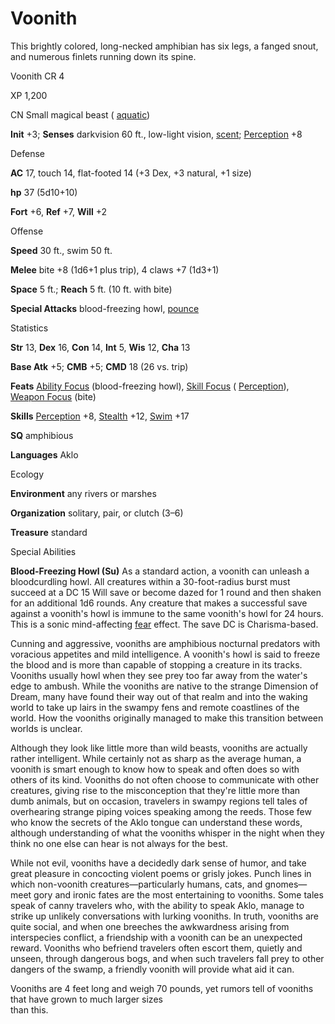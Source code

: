 # Voonith

This brightly colored, long-necked amphibian has six legs, a fanged snout, and numerous finlets running down its spine.

Voonith CR 4

XP 1,200

CN Small magical beast ( [aquatic](/pathfinderRPG/prd/monsters/creatureTypes.html#_aquatic-subtype))

**Init** +3; **Senses** darkvision 60 ft., low-light vision, [scent](/pathfinderRPG/prd/monsters/universalMonsterRules.html#_scent); [Perception](/pathfinderRPG/prd/skills/perception.html#_perception) +8

Defense

**AC** 17, touch 14, flat-footed 14 (+3 Dex, +3 natural, +1 size)

**hp** 37 (5d10+10)

**Fort** +6, **Ref** +7, **Will** +2

Offense

**Speed** 30 ft., swim 50 ft.

**Melee** bite +8 (1d6+1 plus trip), 4 claws +7 (1d3+1)

**Space** 5 ft.; **Reach** 5 ft. (10 ft. with bite)

**Special Attacks** blood-freezing howl, [pounce](/pathfinderRPG/prd/monsters/universalMonsterRules.html#_pounce)

Statistics

**Str** 13, **Dex** 16, **Con** 14, **Int** 5, **Wis** 12, **Cha** 13

**Base Atk** +5; **CMB** +5; **CMD** 18 (26 vs. trip)

**Feats** [Ability Focus](/pathfinderRPG/prd/monsters/monsterFeats.html#_ability-focus) (blood-freezing howl), [Skill Focus](/pathfinderRPG/prd/feats.html#_skill-focus) ( [Perception](/pathfinderRPG/prd/skills/perception.html#_perception)), [Weapon Focus](/pathfinderRPG/prd/feats.html#_weapon-focus) (bite)

**Skills** [Perception](/pathfinderRPG/prd/skills/perception.html#_perception) +8, [Stealth](/pathfinderRPG/prd/skills/stealth.html#_stealth) +12, [Swim](/pathfinderRPG/prd/skills/swim.html#_swim) +17

**SQ** amphibious

**Languages** Aklo

Ecology

**Environment** any rivers or marshes

**Organization** solitary, pair, or clutch (3–6)

**Treasure** standard

Special Abilities

**Blood-Freezing Howl (Su)** As a standard action, a voonith can unleash a bloodcurdling howl. All creatures within a 30-foot-radius burst must succeed at a DC 15 Will save or become dazed for 1 round and then shaken for an additional 1d6 rounds. Any creature that makes a successful save against a voonith's howl is immune to the same voonith's howl for 24 hours. This is a sonic mind-affecting [fear](/pathfinderRPG/prd/monsters/universalMonsterRules.html#_fear-(su-or-sp)) effect. The save DC is Charisma-based.

Cunning and aggressive, vooniths are amphibious nocturnal predators with voracious appetites and mild intelligence. A voonith's howl is said to freeze the blood and is more than capable of stopping a creature in its tracks. Vooniths usually howl when they see prey too far away from the water's edge to ambush. While the vooniths are native to the strange Dimension of Dream, many have found their way out of that realm and into the waking world to take up lairs in the swampy fens and remote coastlines of the world. How the vooniths originally managed to make this transition between worlds is unclear.

Although they look like little more than wild beasts, vooniths are actually rather intelligent. While certainly not as sharp as the average human, a voonith is smart enough to know how to speak and often does so with others of its kind. Vooniths do not often choose to communicate with other creatures, giving rise to the misconception that they're little more than dumb animals, but on occasion, travelers in swampy regions tell tales of overhearing strange piping voices speaking among the reeds. Those few who know the secrets of the Aklo tongue can understand these words, although understanding of what the vooniths whisper in the night when they think no one else can hear is not always for the best.

While not evil, vooniths have a decidedly dark sense of humor, and take great pleasure in concocting violent poems or grisly jokes. Punch lines in which non-voonith creatures—particularly humans, cats, and gnomes—meet gory and ironic fates are the most entertaining to vooniths. Some tales speak of canny travelers who, with the ability to speak Aklo, manage to strike up unlikely conversations with lurking vooniths. In truth, vooniths are quite social, and when one breeches the awkwardness arising from interspecies conflict, a friendship with a voonith can be an unexpected reward. Vooniths who befriend travelers often escort them, quietly and unseen, through dangerous bogs, and when such travelers fall prey to other dangers of the swamp, a friendly voonith will provide what aid it can.

Vooniths are 4 feet long and weigh 70 pounds, yet rumors tell of vooniths that have grown to much larger sizes   
than this.

